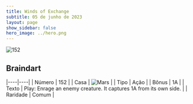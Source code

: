 ```yaml
---
title: Winds of Exchange
subtitle: 05 de junho de 2023
layout: page
show_sidebar: false
hero_image: ../hero.png
---
```


![152](https://mastervault-storage-prod.s3.amazonaws.com/media/card_front/en/600_152_b71e8813fc8b_en.png)


## Braindart

|----|----|
| Número | 152 |
| Casa | ![Mars](https://archonarcana.com/images/thumb/d/de/Mars.png/22px-Mars.png "Marte") |
| Tipo | Ação |
| Bônus | 1A |
| Texto | Play: Enrage an enemy creature. It captures 1A from its own side.  |
| Raridade | Comum |

